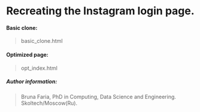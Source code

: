 # Recreating the Instagram login page.



#### Basic clone:

> basic_clone.html

#### Optimized page:  

> opt_index.html





##### Author information:

> Bruna Faria, PhD in Computing, Data Science and Engineering.  Skoltech/Moscow(Ru).